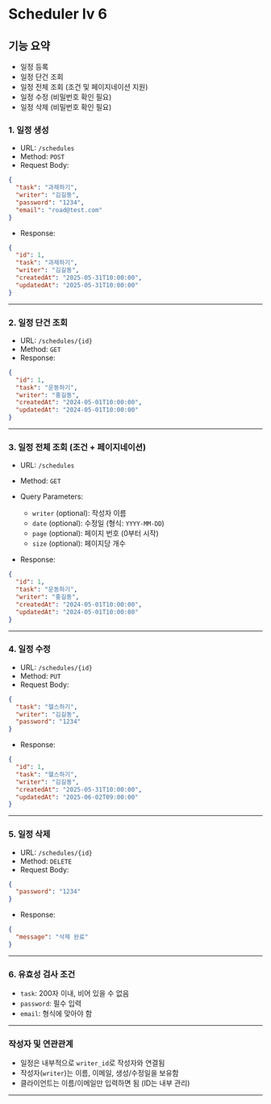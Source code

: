 # Scheduler lv 6

## 기능 요약

- 일정 등록
- 일정 단건 조회
- 일정 전체 조회 (조건 및 페이지네이션 지원)
- 일정 수정 (비밀번호 확인 필요)
- 일정 삭제 (비밀번호 확인 필요)

### 1. 일정 생성

- URL: `/schedules`
- Method: `POST`
- Request Body:

```json
{
  "task": "과제하기",
  "writer": "김길동",
  "password": "1234",
  "email": "road@test.com"
}
```

- Response:

```json
{
  "id": 1,
  "task": "과제하기",
  "writer": "김길동",
  "createdAt": "2025-05-31T10:00:00",
  "updatedAt": "2025-05-31T10:00:00"
}
```

---

### 2. 일정 단건 조회

- URL: `/schedules/{id}`
- Method: `GET`
- Response:

```json
{
  "id": 1,
  "task": "운동하기",
  "writer": "홍길동",
  "createdAt": "2024-05-01T10:00:00",
  "updatedAt": "2024-05-01T10:00:00"
}
```

---

### 3. 일정 전체 조회 (조건 + 페이지네이션)

- URL: `/schedules`
- Method: `GET`
- Query Parameters:

    - `writer` (optional): 작성자 이름
    - `date` (optional): 수정일 (형식: `YYYY-MM-DD`)
    - `page` (optional): 페이지 번호 (0부터 시작)
    - `size` (optional): 페이지당 개수
- Response:

```json
{
  "id": 1,
  "task": "운동하기",
  "writer": "홍길동",
  "createdAt": "2024-05-01T10:00:00",
  "updatedAt": "2024-05-01T10:00:00"
}
```

---

### 4. 일정 수정

- URL: `/schedules/{id}`
- Method: `PUT`
- Request Body:

```json
{
  "task": "헬스하기",
  "writer": "김길동",
  "password": "1234"
}
```

- Response:

```json
{
  "id": 1,
  "task": "헬스하기",
  "writer": "김길동",
  "createdAt": "2025-05-31T10:00:00",
  "updatedAt": "2025-06-02T09:00:00"
}
```

---

### 5. 일정 삭제

- URL: `/schedules/{id}`
- Method: `DELETE`
- Request Body:

```json
{
  "password": "1234"
}
```

- Response:

```json
{
  "message": "삭제 완료"
}
```

---

### 6. 유효성 검사 조건

- `task`: 200자 이내, 비어 있을 수 없음
- `password`: 필수 입력
- `email`: 형식에 맞아야 함

---

### 작성자 및 연관관계

- 일정은 내부적으로 `writer_id`로 작성자와 연결됨
- 작성자(`writer`)는 이름, 이메일, 생성/수정일을 보유함
- 클라이언트는 이름/이메일만 입력하면 됨 (ID는 내부 관리)

---



